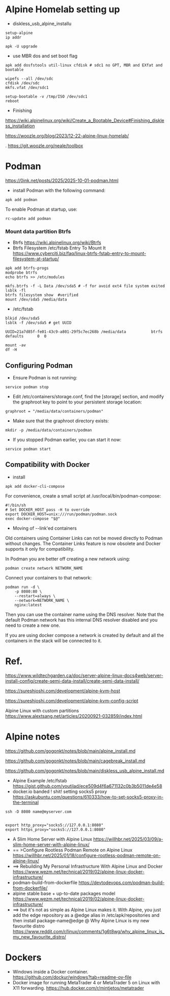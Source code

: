 # Alpine Homelab setting up

- diskless_usb_alpine_installu
```
setup-alpine
ip addr

apk -U upgrade
```
- use MBR dos and set boot flag
```
apk add dosfstools util-linux cfdisk # sdc1 no GPT, MBR and EXfat and bootable

wipefs --all /dev/sdc
cfdisk /dev/sdc
mkfs.vfat /dev/sdc1

setup-bootable -v /tmp/ISO /dev/sdc1
reboot

```
- Finishing

https://wiki.alpinelinux.org/wiki/Create_a_Bootable_Device#Finishing_diskless_installation

https://woozle.org/blog/2023/12-22-alpine-linux-homelab/

  . https://git.woozle.org/neale/toolbox

# Podman

https://0ink.net/posts/2025/2025-10-01-podman.html

- install Podman with the following command:
```
apk add podman
```
To enable Podman at startup, use:
```
rc-update add podman
```

### Mount data partition Btrfs

 - Btrfs https://wiki.alpinelinux.org/wiki/Btrfs
 - Btrfs Filesystem /etc/fstab Entry To Mount It  https://www.cyberciti.biz/faq/linux-btrfs-fstab-entry-to-mount-filesystem-at-startup/
```
apk add btrfs-progs
modprobe btrfs
echo btrfs >> /etc/modules

mkfs.btrfs -f -L Data /dev/sda5 # -f for avoid ext4 file system exited
lsblk -fl
btrfs filesystem show  #verified
mount /dev/sda5 /media/data
```
- /etc/fstab
```
blkid /dev/sda5
lsblk -f /dev/sda5 # get UUID

UUID=21a7d85f-fe01-43c9-a801-29f5c7ec268b /media/data           btrfs   defaults      0  0

mount -av
df -H
```

## Configuring Podman

- Ensure Podman is not running:
```
service podman stop
```
- Edit /etc/containers/storage.conf, find the [storage] section, and modify the graphroot key to point to your persistent storage location:
```
graphroot = "/media/data/containers/podman"
```
- Make sure that the graphroot directory exists:
```
mkdir -p /media/data/containers/podman
```
- If you stopped Podman earlier, you can start it now:
```
service podman start
```

## Compatibility with Docker
- install
```
apk add docker-cli-compose
```
For convenience, create a small script at /usr/local/bin/podman-compose:
```
#!/bin/sh
# Set DOCKER_HOST pass -H to override
export DOCKER_HOST=unix:///run/podman/podman.sock
exec docker-compose "$@"
```

- Moving of --link'ed containers

Old containers using Container Links can not be moved directly to Podman without changes. The Container Links feature is now obsolete and Docker supports it only for compatibility.

In Podman you are better off creating a new network using:
```
podman create network NETWORK_NAME
```
Connect your containers to that network:
```
podman run -d \
    -p 8080:80 \
    --restart=always \
    --network=NETWORK_NAME \
    nginx:latest
```
Then you can use the container name using the DNS resolver. Note that the default Podman network has this internal DNS resolver disabled and you need to create a new one.

If you are using docker compose a network is created by default and all the containers in the stack will be connected to it.

Ref.
=============================

https://www.wildtechgarden.ca/doc/server-alpine-linux-docs4web/server-install-config/create-semi-data-install/create-semi-data-install/


https://sureshjoshi.com/development/alpine-kvm-host

https://sureshjoshi.com/development/alpine-kvm-config-script

Alpine Linux with custom partitions https://www.alextsang.net/articles/20200921-032859/index.html

# Alpine notes

https://github.com/gogonkt/notes/blob/main/alpine_install.md

https://github.com/gogonkt/notes/blob/main/cagebreak_install.md

https://github.com/gogonkt/notes/blob/main/diskless_usb_alpine_install.md

- Alpine Example /etc/fstab https://gist.github.com/voutilad/ece509d4f6a671132c0b3b5011de4e58
- docker.io banded ! shit! setting socks5 proxy https://askubuntu.com/questions/610333/how-to-set-socks5-proxy-in-the-terminal
```
ssh -D 8080 name@myserver.com


export http_proxy="socks5://127.0.0.1:8080"
export https_proxy="socks5://127.0.0.1:8080"

```
- A Slim Home Server with Alpine Linux https://willhbr.net/2025/03/09/a-slim-home-server-with-alpine-linux/
- == >Configure Rootless Podman Remote on Alpine Linux https://willhbr.net/2025/01/18/configure-rootless-podman-remote-on-alpine-linux/
- ==> Rebuilding My Personal Infrastructure With Alpine Linux and Docker https://www.wezm.net/technical/2019/02/alpine-linux-docker-infrastructure/
- podman-build-from-dockerfile https://devtodevops.com/podman-build-from-dockerfile/
- alpine stable base + up-to-date packages model https://www.wezm.net/technical/2019/02/alpine-linux-docker-infrastructure/
- ==> but it's not as simple as Alpine Linux makes it. With Alpine, you just add the edge repository as a @edge alias in /etc/apk/repositories and then install package-name@edge @ Why Alpine Linux is my new favourite distro https://www.reddit.com/r/linux/comments/1g6t8wg/why_alpine_linux_is_my_new_favourite_distro/


Dockers
===
- Windows inside a Docker container.  https://github.com/dockur/windows?tab=readme-ov-file
- Docker image for running MetaTrader 4 or MetaTrader 5 on Linux with X11 forwarding. https://hub.docker.com/r/mintjetos/metatrader
